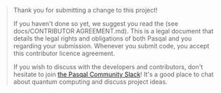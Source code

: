 > Thank you for submitting a change to this project!
> 
> If you haven't done so yet, we suggest you read the (see docs/CONTRIBUTOR AGREEMENT.md). This is a legal document that details the legal rights and obligations of both Pasqal and you regarding your submission. Whenever you submit code, you accept this contributor licence agreement.
>
> If you wish to discuss with the developers and contributors, don't hesitate to join [the Pasqal Community Slack](https://pasqal-community.slack.com/join/shared_invite/zt-2y7drym29-ZEH_uZlasEUDhrG9Tk0Vuw#/shared-invite/email)! It's a good place to chat about quantum computing and discuss project ideas.
